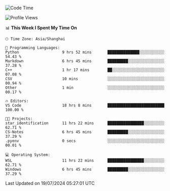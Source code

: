 <!--START_SECTION:waka-->
![Code Time](http://img.shields.io/badge/Code%20Time-1%2C859%20hrs%2011%20mins-blue)

![Profile Views](http://img.shields.io/badge/Profile%20Views-2-blue)

📊 **This Week I Spent My Time On** 

```text
🕑︎ Time Zone: Asia/Shanghai

💬 Programming Languages: 
Python                   9 hrs 52 mins       ██████████████░░░░░░░░░░░   54.43 % 
Markdown                 6 hrs 45 mins       █████████░░░░░░░░░░░░░░░░   37.28 % 
C++                      1 hr 17 mins        ██░░░░░░░░░░░░░░░░░░░░░░░   07.08 % 
CSV                      10 mins             ░░░░░░░░░░░░░░░░░░░░░░░░░   00.94 % 
Other                    1 min               ░░░░░░░░░░░░░░░░░░░░░░░░░   00.17 % 

🔥 Editors: 
VS Code                  18 hrs 8 mins       █████████████████████████   100.00 % 

🐱‍💻 Projects: 
star_identification      11 hrs 22 mins      ████████████████░░░░░░░░░   62.71 % 
CS-Notes                 6 hrs 45 mins       █████████░░░░░░░░░░░░░░░░   37.29 % 
.pyenv                   0 secs              ░░░░░░░░░░░░░░░░░░░░░░░░░   00.01 % 

💻 Operating System: 
WSL                      11 hrs 22 mins      ████████████████░░░░░░░░░   62.71 % 
Windows                  6 hrs 45 mins       █████████░░░░░░░░░░░░░░░░   37.29 % 
```


 Last Updated on 19/07/2024 05:27:01 UTC
<!--END_SECTION:waka-->